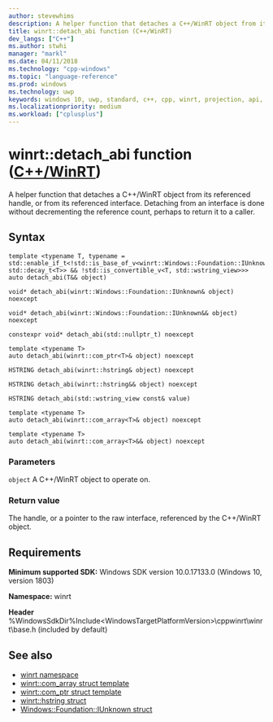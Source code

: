 ```yaml
---
author: stevewhims
description: A helper function that detaches a C++/WinRT object from its referenced handle, or from its referenced interface.
title: winrt::detach_abi function (C++/WinRT)
dev_langs: ["C++"]
ms.author: stwhi
manager: "markl"
ms.date: 04/11/2018
ms.technology: "cpp-windows"
ms.topic: "language-reference"
ms.prod: windows
ms.technology: uwp
keywords: windows 10, uwp, standard, c++, cpp, winrt, projection, api, reference, detach_abi
ms.localizationpriority: medium
ms.workload: ["cplusplus"]
---
```


# winrt::detach_abi function ([C++/WinRT](/windows/uwp/cpp-and-winrt-apis/intro-to-using-cpp-with-winrt))
A helper function that detaches a C++/WinRT object from its referenced handle, or from its referenced interface. Detaching from an interface is done without decrementing the reference count, perhaps to return it to a caller.

## Syntax
```cppwinrt
template <typename T, typename = std::enable_if_t<!std::is_base_of_v<winrt::Windows::Foundation::IUnknown, std::decay_t<T>> && !std::is_convertible_v<T, std::wstring_view>>>
auto detach_abi(T&& object)

void* detach_abi(winrt::Windows::Foundation::IUnknown& object) noexcept

void* detach_abi(winrt::Windows::Foundation::IUnknown&& object) noexcept

constexpr void* detach_abi(std::nullptr_t) noexcept

template <typename T>
auto detach_abi(winrt::com_ptr<T>& object) noexcept

HSTRING detach_abi(winrt::hstring& object) noexcept

HSTRING detach_abi(winrt::hstring&& object) noexcept

HSTRING detach_abi(std::wstring_view const& value)

template <typename T>
auto detach_abi(winrt::com_array<T>& object) noexcept

template <typename T>
auto detach_abi(winrt::com_array<T>&& object) noexcept
```

### Parameters
`object`
A C++/WinRT object to operate on.

### Return value
The handle, or a pointer to the raw interface, referenced by the C++/WinRT object.

## Requirements
**Minimum supported SDK:** Windows SDK version 10.0.17133.0 (Windows 10, version 1803)

**Namespace:** winrt

**Header** %WindowsSdkDir%Include\<WindowsTargetPlatformVersion>\cppwinrt\winrt\base.h (included by default)

## See also 
* [winrt namespace](winrt.md)
* [winrt::com_array struct template](com-array.md)
* [winrt::com_ptr struct template](com-ptr.md)
* [winrt::hstring struct](hstring.md)
* [Windows::Foundation::IUnknown struct](windows-foundation-iunknown.md)
